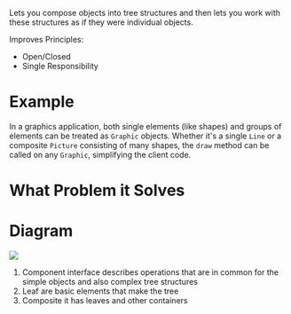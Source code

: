 Lets you compose objects into tree structures and then lets you work with these structures as if they were individual objects.

Improves Principles:
- Open/Closed
- Single Responsibility

# Example
In a graphics application, both single elements (like shapes) and groups of elements can be treated as `Graphic` objects. Whether it's a single `Line` or a composite `Picture` consisting of many shapes, the `draw` method can be called on any `Graphic`, simplifying the client code.

# What Problem it Solves

# Diagram
![](https://i.imgur.com/bn586EN.png)
1. Component interface describes operations that are in common for the simple objects and also complex tree structures
2. Leaf are basic elements that make the tree
3. Composite it has leaves and other containers